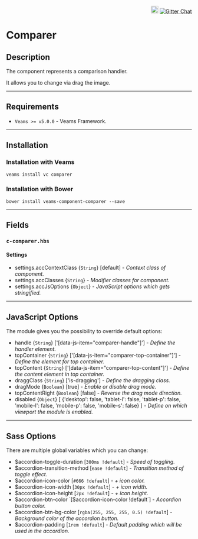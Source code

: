 <p align='right'>
    <a href='https://badge.fury.io/bo/veams-component-comparer'><img src='https://badge.fury.io/bo/veams-component-comparer.svg' alt='Bower version' height='20'></a>
    <a href='https://gitter.im/Sebastian-Fitzner/Veams?utm_source=badge&utm_medium=badge&utm_campaign=pr-badge'><img src='https://badges.gitter.im/Sebastian-Fitzner/Veams.svg' alt='Gitter Chat' /></a>
</p>

# Comparer

## Description

The component represents a comparison handler.

It allows you to change via drag the image.

-----------

## Requirements

- `Veams >= v5.0.0` - Veams Framework.

-----------

## Installation 

### Installation with Veams

`veams install vc comparer`

### Installation with Bower

`bower install veams-component-comparer --save`

----------- 

## Fields

### `c-comparer.hbs`

#### Settings
- settings.accContextClass {`String`} [default] - _Context class of component._
- settings.accClasses {`String`} - _Modifier classes for component._
- settings.accJsOptions {`Object`} - _JavaScript options which gets stringified._

-------------

## JavaScript Options

The module gives you the possibility to override default options: 

- handle {`String`} ['[data-js-item="comparer-handle"]'] - _Define the handler element._
- topContainer {`String`} ['[data-js-item="comparer-top-container"]'] - _Define the element for top container._
- topContent {`String`} ['[data-js-item="comparer-top-content"]'] - _Define the content element in top container._
- draggClass {`String`} ['is-dragging'] - _Define the dragging class._
- dragMode {`Boolean`} [true] - _Enable or disable drag mode._
- topContentRight {`Boolean`} [false] - _Reverse the drag mode direction._
- disabled {`Object`} [ {'desktop': false, 'tablet-l': false, 'tablet-p': false, 'mobile-l': false, 'mobile-p': false, 'mobile-s': false} ] - _Define on which viewport the module is enabled._


------------

## Sass Options

There are multiple global variables which you can change: 
- $accordion-toggle-duration [`300ms !default`] - _Speed of toggling._
- $accordion-transition-method [`ease !default`] - _Transition method of toggle effect._
- $accordion-icon-color [`#666 !default`] - _+ icon color._
- $accordion-icon-width [`30px !default`] - _+ icon width._
- $accordion-icon-height [`2px !default`] - _+ icon height._
- $accordion-btn-color `[$accordion-icon-color !default`] - _Accordion button color._
- $accordion-btn-bg-color [`rgba(255, 255, 255, 0.5) !default`] - _Background color of the accordion button._
- $accordion-padding [`1rem !default`] - _Default padding which will be used in the accordion._
